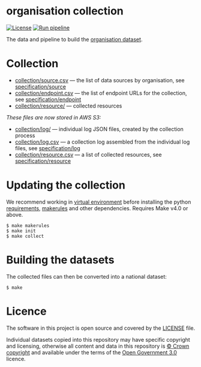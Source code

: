 # organisation collection

[![License](https://img.shields.io/github/license/mashape/apistatus.svg)](https://github.com/digital-land/organisation/blob/main/LICENSE)
[![Run pipeline](https://github.com/digital-land/organisation-collection/actions/workflows/run.yml/badge.svg)](https://github.com/digital-land/organisation-collection/actions/workflows/run.yml)

The data and pipeline to build the [organisation dataset](https://www.digital-land.info/dataset/organisation).

# Collection

* [collection/source.csv](collection/source.csv) — the list of data sources by organisation, see [specification/source](https://digital-land.github.io/specification/schema/source/)
* [collection/endpoint.csv](collection/endpoint.csv) — the list of endpoint URLs for the collection, see [specification/endpoint](https://digital-land.github.io/specification/schema/endpoint)
* [collection/resource/](collection/resource/) — collected resources

*These files are now stored in AWS S3:*

* [collection/log/](https://files.planning.data.gov.uk/organisation-collection/collection/log/) — individual log JSON files, created by the collection process
* [collection/log.csv](https://files.planning.data.gov.uk/organisation-collection/collection/log.csv) — a collection log assembled from the individual log files, see [specification/log](https://files.planning.data.gov.uk/organisation-collection/https://digital-land.github.io/specification/schema/log)
* [collection/resource.csv](https://files.planning.data.gov.uk/organisation-collection/collection/resource.csv) — a list of collected resources, see [specification/resource](https://files.planning.data.gov.uk/organisation-collection/https://digital-land.github.io/specification/schema/resource)

# Updating the collection

We recommend working in [virtual environment](http://docs.python-guide.org/en/latest/dev/virtualenvs/) before installing the python [requirements](requirements.txt), [makerules](https://github.com/digital-land/makerules) and other dependencies. Requires Make v4.0 or above.

    $ make makerules
    $ make init
    $ make collect

# Building the datasets

The collected files can then be converted into a national dataset:

    $ make

# Licence

The software in this project is open source and covered by the [LICENSE](LICENSE) file.

Individual datasets copied into this repository may have specific copyright and licensing, otherwise all content and data in this repository is
[© Crown copyright](http://www.nationalarchives.gov.uk/information-management/re-using-public-sector-information/copyright-and-re-use/crown-copyright/)
and available under the terms of the [Open Government 3.0](https://www.nationalarchives.gov.uk/doc/open-government-licence/version/3/) licence.
